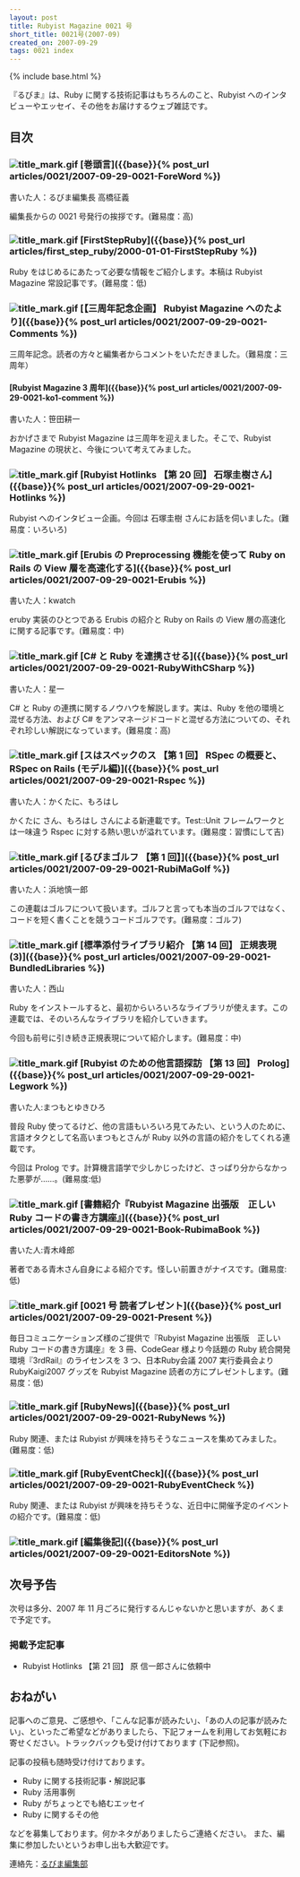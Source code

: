```yaml
---
layout: post
title: Rubyist Magazine 0021 号
short_title: 0021号(2007-09)
created_on: 2007-09-29
tags: 0021 index
---
```

{% include base.html %}


『るびま』は、Ruby に関する技術記事はもちろんのこと、Rubyist へのインタビューやエッセイ、その他をお届けするウェブ雑誌です。

## 目次

### ![title_mark.gif]({{base}}{{site.baseurl}}/images/title_mark.gif) [巻頭言]({{base}}{% post_url articles/0021/2007-09-29-0021-ForeWord %})

書いた人：るびま編集長 高橋征義

編集長からの 0021 号発行の挨拶です。(難易度：高)

### ![title_mark.gif]({{base}}{{site.baseurl}}/images/title_mark.gif) [FirstStepRuby]({{base}}{% post_url articles/first_step_ruby/2000-01-01-FirstStepRuby %})

Ruby をはじめるにあたって必要な情報をご紹介します。本稿は Rubyist Magazine 常設記事です。(難易度：低)

### ![title_mark.gif]({{base}}{{site.baseurl}}/images/title_mark.gif) [【三周年記念企画】 Rubyist Magazine へのたより]({{base}}{% post_url articles/0021/2007-09-29-0021-Comments %})

三周年記念。読者の方々と編集者からコメントをいただきました。（難易度：三周年）

#### [Rubyist Magazine 3 周年]({{base}}{% post_url articles/0021/2007-09-29-0021-ko1-comment %})

書いた人：笹田耕一

おかげさまで Rubyist Magazine は三周年を迎えました。そこで、Rubyist Magazine の現状と、今後について考えてみました。

### ![title_mark.gif]({{base}}{{site.baseurl}}/images/title_mark.gif) [Rubyist Hotlinks 【第 20 回】 石塚圭樹さん]({{base}}{% post_url articles/0021/2007-09-29-0021-Hotlinks %})

Rubyist へのインタビュー企画。今回は 石塚圭樹 さんにお話を伺いました。(難易度：いろいろ)

### ![title_mark.gif]({{base}}{{site.baseurl}}/images/title_mark.gif) [Erubis の Preprocessing 機能を使って Ruby on Rails の View 層を高速化する]({{base}}{% post_url articles/0021/2007-09-29-0021-Erubis %})

書いた人：kwatch

eruby 実装のひとつである Erubis の紹介と Ruby on Rails の View 層の高速化に関する記事です。(難易度：中)

### ![title_mark.gif]({{base}}{{site.baseurl}}/images/title_mark.gif) [C# と Ruby を連携させる]({{base}}{% post_url articles/0021/2007-09-29-0021-RubyWithCSharp %})

書いた人：星一

C# と Ruby の連携に関するノウハウを解説します。実は、Ruby を他の環境と混ぜる方法、および C# をアンマネージドコードと混ぜる方法についての、それぞれ珍しい解説になっています。(難易度：高)

### ![title_mark.gif]({{base}}{{site.baseurl}}/images/title_mark.gif) [スはスペックのス 【第 1 回】 RSpec の概要と、RSpec on Rails (モデル編)]({{base}}{% post_url articles/0021/2007-09-29-0021-Rspec %})

書いた人：かくたに、もろはし

かくたに さん、もろはし さんによる新連載です。Test::Unit フレームワークとは一味違う Rspec に対する熱い思いが溢れています。(難易度：習慣にして吉)

### ![title_mark.gif]({{base}}{{site.baseurl}}/images/title_mark.gif) [るびまゴルフ 【第 1 回】]({{base}}{% post_url articles/0021/2007-09-29-0021-RubiMaGolf %})

書いた人：浜地慎一郎

この連載はゴルフについて扱います。ゴルフと言っても本当のゴルフではなく、コードを短く書くことを競うコードゴルフです。(難易度：ゴルフ)

### ![title_mark.gif]({{base}}{{site.baseurl}}/images/title_mark.gif) [標準添付ライブラリ紹介 【第 14 回】 正規表現 (3)]({{base}}{% post_url articles/0021/2007-09-29-0021-BundledLibraries %})

書いた人：西山

Ruby をインストールすると、最初からいろいろなライブラリが使えます。この連載では、そのいろんなライブラリを紹介していきます。

今回も前号に引き続き正規表現について紹介します。(難易度：中)

### ![title_mark.gif]({{base}}{{site.baseurl}}/images/title_mark.gif) [Rubyist のための他言語探訪 【第 13 回】 Prolog]({{base}}{% post_url articles/0021/2007-09-29-0021-Legwork %})

書いた人:まつもとゆきひろ

普段 Ruby 使ってるけど、他の言語もいろいろ見てみたい、という人のために、言語オタクとして名高いまつもとさんが Ruby 以外の言語の紹介をしてくれる連載です。

今回は Prolog です。計算機言語学で少しかじったけど、さっぱり分からなかった悪夢が……。(難易度:低)

### ![title_mark.gif]({{base}}{{site.baseurl}}/images/title_mark.gif) [書籍紹介『Rubyist Magazine 出張版　正しい Ruby コードの書き方講座』]({{base}}{% post_url articles/0021/2007-09-29-0021-Book-RubimaBook %})

書いた人:青木峰郎

著者である青木さん自身による紹介です。怪しい前置きがナイスです。(難易度:低)

### ![title_mark.gif]({{base}}{{site.baseurl}}/images/title_mark.gif) [0021 号 読者プレゼント]({{base}}{% post_url articles/0021/2007-09-29-0021-Present %})

毎日コミュニケーションズ様のご提供で『Rubyist Magazine 出張版　正しい Ruby コードの書き方講座』を 3 冊、CodeGear 様より今話題の Ruby 統合開発環境『3rdRail』のライセンスを 3 つ、日本Ruby会議 2007 実行委員会より RubyKaigi2007 グッズを Rubyist Magazine 読者の方にプレゼントします。(難易度：低)

### ![title_mark.gif]({{base}}{{site.baseurl}}/images/title_mark.gif) [RubyNews]({{base}}{% post_url articles/0021/2007-09-29-0021-RubyNews %})

Ruby 関連、または Rubyist が興味を持ちそうなニュースを集めてみました。(難易度：低)

### ![title_mark.gif]({{base}}{{site.baseurl}}/images/title_mark.gif) [RubyEventCheck]({{base}}{% post_url articles/0021/2007-09-29-0021-RubyEventCheck %})

Ruby 関連、または Rubyist が興味を持ちそうな、近日中に開催予定のイベントの紹介です。(難易度：低)

### ![title_mark.gif]({{base}}{{site.baseurl}}/images/title_mark.gif) [編集後記]({{base}}{% post_url articles/0021/2007-09-29-0021-EditorsNote %})

## 次号予告

次号は多分、2007 年 11 月ごろに発行するんじゃないかと思いますが、あくまで予定です。

### 掲載予定記事

* Rubyist Hotlinks 【第 21 回】  原 信一郎さんに依頼中


## おねがい

記事へのご意見、ご感想や、「こんな記事が読みたい」、「あの人の記事が読みたい」、といったご希望などがありましたら、下記フォームを利用してお気軽にお寄せください。トラックバックも受け付けております (下記参照)。

記事の投稿も随時受け付けております。

* Ruby に関する技術記事・解説記事
* Ruby 活用事例
* Ruby がちょっとでも絡むエッセイ
* Ruby に関するその他


などを募集しております。何かネタがありましたらご連絡ください。
また、編集に参加したいというお申し出も大歓迎です。

連絡先：[るびま編集部](mailto:magazine@ruby-no-kai.org)


